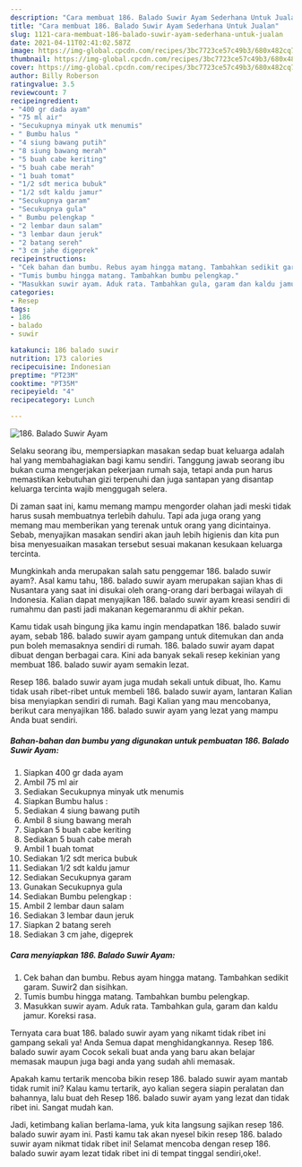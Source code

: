 ```yaml
---
description: "Cara membuat 186. Balado Suwir Ayam Sederhana Untuk Jualan"
title: "Cara membuat 186. Balado Suwir Ayam Sederhana Untuk Jualan"
slug: 1121-cara-membuat-186-balado-suwir-ayam-sederhana-untuk-jualan
date: 2021-04-11T02:41:02.587Z
image: https://img-global.cpcdn.com/recipes/3bc7723ce57c49b3/680x482cq70/186-balado-suwir-ayam-foto-resep-utama.jpg
thumbnail: https://img-global.cpcdn.com/recipes/3bc7723ce57c49b3/680x482cq70/186-balado-suwir-ayam-foto-resep-utama.jpg
cover: https://img-global.cpcdn.com/recipes/3bc7723ce57c49b3/680x482cq70/186-balado-suwir-ayam-foto-resep-utama.jpg
author: Billy Roberson
ratingvalue: 3.5
reviewcount: 7
recipeingredient:
- "400 gr dada ayam"
- "75 ml air"
- "Secukupnya minyak utk menumis"
- " Bumbu halus "
- "4 siung bawang putih"
- "8 siung bawang merah"
- "5 buah cabe keriting"
- "5 buah cabe merah"
- "1 buah tomat"
- "1/2 sdt merica bubuk"
- "1/2 sdt kaldu jamur"
- "Secukupnya garam"
- "Secukupnya gula"
- " Bumbu pelengkap "
- "2 lembar daun salam"
- "3 lembar daun jeruk"
- "2 batang sereh"
- "3 cm jahe digeprek"
recipeinstructions:
- "Cek bahan dan bumbu. Rebus ayam hingga matang. Tambahkan sedikit garam. Suwir2 dan sisihkan."
- "Tumis bumbu hingga matang. Tambahkan bumbu pelengkap."
- "Masukkan suwir ayam. Aduk rata. Tambahkan gula, garam dan kaldu jamur. Koreksi rasa."
categories:
- Resep
tags:
- 186
- balado
- suwir

katakunci: 186 balado suwir 
nutrition: 173 calories
recipecuisine: Indonesian
preptime: "PT23M"
cooktime: "PT35M"
recipeyield: "4"
recipecategory: Lunch

---
```



![186. Balado Suwir Ayam](https://img-global.cpcdn.com/recipes/3bc7723ce57c49b3/680x482cq70/186-balado-suwir-ayam-foto-resep-utama.jpg)

Selaku seorang ibu, mempersiapkan masakan sedap buat keluarga adalah hal yang membahagiakan bagi kamu sendiri. Tanggung jawab seorang ibu bukan cuma mengerjakan pekerjaan rumah saja, tetapi anda pun harus memastikan kebutuhan gizi terpenuhi dan juga santapan yang disantap keluarga tercinta wajib menggugah selera.

Di zaman  saat ini, kamu memang mampu mengorder olahan jadi meski tidak harus susah membuatnya terlebih dahulu. Tapi ada juga orang yang memang mau memberikan yang terenak untuk orang yang dicintainya. Sebab, menyajikan masakan sendiri akan jauh lebih higienis dan kita pun bisa menyesuaikan masakan tersebut sesuai makanan kesukaan keluarga tercinta. 



Mungkinkah anda merupakan salah satu penggemar 186. balado suwir ayam?. Asal kamu tahu, 186. balado suwir ayam merupakan sajian khas di Nusantara yang saat ini disukai oleh orang-orang dari berbagai wilayah di Indonesia. Kalian dapat menyajikan 186. balado suwir ayam kreasi sendiri di rumahmu dan pasti jadi makanan kegemaranmu di akhir pekan.

Kamu tidak usah bingung jika kamu ingin mendapatkan 186. balado suwir ayam, sebab 186. balado suwir ayam gampang untuk ditemukan dan anda pun boleh memasaknya sendiri di rumah. 186. balado suwir ayam dapat dibuat dengan berbagai cara. Kini ada banyak sekali resep kekinian yang membuat 186. balado suwir ayam semakin lezat.

Resep 186. balado suwir ayam juga mudah sekali untuk dibuat, lho. Kamu tidak usah ribet-ribet untuk membeli 186. balado suwir ayam, lantaran Kalian bisa menyiapkan sendiri di rumah. Bagi Kalian yang mau mencobanya, berikut cara menyajikan 186. balado suwir ayam yang lezat yang mampu Anda buat sendiri.

<!--inarticleads1-->

##### Bahan-bahan dan bumbu yang digunakan untuk pembuatan 186. Balado Suwir Ayam:

1. Siapkan 400 gr dada ayam
1. Ambil 75 ml air
1. Sediakan Secukupnya minyak utk menumis
1. Siapkan  Bumbu halus :
1. Sediakan 4 siung bawang putih
1. Ambil 8 siung bawang merah
1. Siapkan 5 buah cabe keriting
1. Sediakan 5 buah cabe merah
1. Ambil 1 buah tomat
1. Sediakan 1/2 sdt merica bubuk
1. Sediakan 1/2 sdt kaldu jamur
1. Sediakan Secukupnya garam
1. Gunakan Secukupnya gula
1. Sediakan  Bumbu pelengkap :
1. Ambil 2 lembar daun salam
1. Sediakan 3 lembar daun jeruk
1. Siapkan 2 batang sereh
1. Sediakan 3 cm jahe, digeprek




<!--inarticleads2-->

##### Cara menyiapkan 186. Balado Suwir Ayam:

1. Cek bahan dan bumbu. Rebus ayam hingga matang. Tambahkan sedikit garam. Suwir2 dan sisihkan.
1. Tumis bumbu hingga matang. Tambahkan bumbu pelengkap.
1. Masukkan suwir ayam. Aduk rata. Tambahkan gula, garam dan kaldu jamur. Koreksi rasa.




Ternyata cara buat 186. balado suwir ayam yang nikamt tidak ribet ini gampang sekali ya! Anda Semua dapat menghidangkannya. Resep 186. balado suwir ayam Cocok sekali buat anda yang baru akan belajar memasak maupun juga bagi anda yang sudah ahli memasak.

Apakah kamu tertarik mencoba bikin resep 186. balado suwir ayam mantab tidak rumit ini? Kalau kamu tertarik, ayo kalian segera siapin peralatan dan bahannya, lalu buat deh Resep 186. balado suwir ayam yang lezat dan tidak ribet ini. Sangat mudah kan. 

Jadi, ketimbang kalian berlama-lama, yuk kita langsung sajikan resep 186. balado suwir ayam ini. Pasti kamu tak akan nyesel bikin resep 186. balado suwir ayam nikmat tidak ribet ini! Selamat mencoba dengan resep 186. balado suwir ayam lezat tidak ribet ini di tempat tinggal sendiri,oke!.

